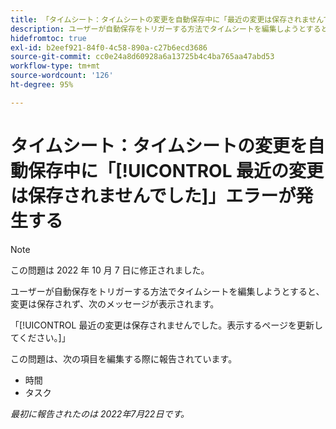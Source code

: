 ```yaml
---
title: 「タイムシート：タイムシートの変更を自動保存中に「最近の変更は保存されませんでした」エラーが発生する」
description: ユーザーが自動保存をトリガーする方法でタイムシートを編集しようとすると、変更は保存されず、ユーザーには「最近の変更は保存されませんでした」というメッセージが表示されます。表示するページを更新してください。
hidefromtoc: true
exl-id: b2eef921-84f0-4c58-890a-c27b6ecd3686
source-git-commit: cc0e24a8d60928a6a13725b4c4ba765aa47abd53
workflow-type: tm+mt
source-wordcount: '126'
ht-degree: 95%

---
```


# タイムシート：タイムシートの変更を自動保存中に「[!UICONTROL 最近の変更は保存されませんでした]」エラーが発生する

>[!NOTE]
>
>この問題は 2022 年 10 月 7 日に修正されました。

ユーザーが自動保存をトリガーする方法でタイムシートを編集しようとすると、変更は保存されず、次のメッセージが表示されます。

「[!UICONTROL 最近の変更は保存されませんでした。表示するページを更新してください。]」

この問題は、次の項目を編集する際に報告されています。

* 時間
* タスク

_最初に報告されたのは 2022年7月22日です。_
